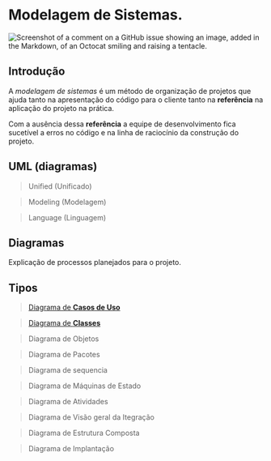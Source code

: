 # Modelagem de Sistemas.
![Screenshot of a comment on a GitHub issue showing an image, added in the Markdown, of an Octocat smiling and raising a tentacle.](https://myoctocat.com/assets/images/base-octocat.svg)
## Introdução
A _modelagem de sistemas_ é um método de organização de projetos que ajuda tanto na apresentação do código para o cliente tanto na __referência__ na aplicação do projeto na prática.

Com a ausência dessa __referência__ a equipe de desenvolvimento fica sucetível a erros no código e na linha de raciocínio da construção do projeto.

## UML (diagramas)

>Unified (Unificado)

>Modeling (Modelagem)

>Language (Linguagem)

## Diagramas
Explicação de processos planejados para o projeto.

## Tipos
>[Diagrama de __Casos de Uso__](https://www.devmedia.com.br/o-que-e-uml-e-diagramas-de-caso-de-uso-introducao-pratica-a-uml/23408)

>[Diagrama de __Classes__](https://www.devmedia.com.br/orientacoes-basicas-na-elaboracao-de-um-diagrama-de-classes/37224)

>Diagrama de Objetos

>Diagrama de Pacotes

>Diagrama de sequencia

>Diagrama de Máquinas de Estado

>Diagrama de Atividades

>Diagrama de Visão geral da Itegração

>Diagrama de Estrutura Composta

>Diagrama de Implantação
